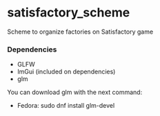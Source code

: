 # satisfactory_scheme
Scheme to organize factories on Satisfactory game

### Dependencies
- GLFW
- ImGui (included on dependencies)
- glm

You can download glm with the next command:
- Fedora: sudo dnf install glm-devel
